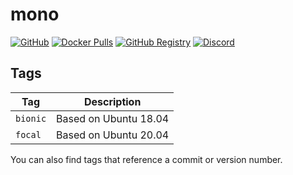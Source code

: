# mono

[![GitHub](https://img.shields.io/badge/source-github-lightgrey)](https://github.com/hotio/docker-mono)
[![Docker Pulls](https://img.shields.io/docker/pulls/hotio/mono)](https://hub.docker.com/r/hotio/mono)
[![GitHub Registry](https://img.shields.io/badge/registry-ghcr.io-blue)](https://github.com/users/hotio/packages/container/mono/versions)
[![Discord](https://img.shields.io/discord/610068305893523457?color=738ad6&label=discord&logo=discord&logoColor=white)](https://discord.gg/3SnkuKp)

## Tags

| Tag        | Description           |
| -----------|-----------------------|
| `bionic`   | Based on Ubuntu 18.04 |
| `focal`    | Based on Ubuntu 20.04 |

You can also find tags that reference a commit or version number.
